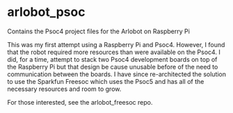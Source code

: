 # arlobot_psoc
Contains the Psoc4 project files for the Arlobot on Raspberry Pi

This was my first attempt using a Raspberry Pi and Psoc4.  However, I found that the robot required more resources than were available on the Psoc4.  I did, for a time, attempt to stack two Psoc4 development boards on top of the Raspberry Pi but that design be cause unusable before of the need to communication between the boards.  I have since re-architected the solution to use the Sparkfun Freesoc which uses the Psoc5 and has all of the necessary resources and room to grow.

For those interested, see the arlobot_freesoc repo.
